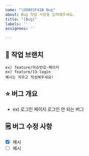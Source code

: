 ```yaml
---
name: "\U0001F41B Bug"
about: Bug 작업 사항을 입력해주세요.
title: "[Bug]"
labels: ''
assignees: ''

---
```


## 🌸 작업 브랜치
```
ex) feature/이슈번호-페이지
ex) feature/13-login
예시는 지우고 작성해주세요!   
```
   
## ⭐ 버그 개요
- ex) 로그인 페이지 로그인 안 되는 버그
   
## 🗒️ 버그 수정 사항
- [x] 예시
- [ ] 예시
